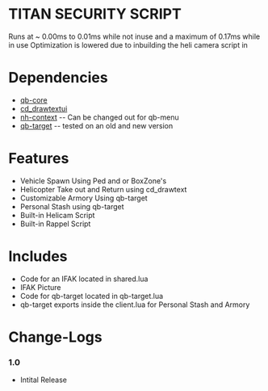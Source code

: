 # TITAN SECURITY SCRIPT

Runs at ~ 0.00ms to 0.01ms while not inuse and a maximum of 0.17ms while in use
Optimization is lowered due to inbuilding the heli camera script in

# Dependencies
* [qb-core](https://github.com/qbcore-framework/qb-core)
* [cd_drawtextui](https://github.com/dsheedes/cd_drawtextui)
* [nh-context](https://github.com/nerohiro/nh-context) -- Can be changed out for qb-menu
* [qb-target](https://github.com/BerkieBb/qb-target)    -- tested on an old and new version

# Features
* Vehicle Spawn Using Ped and or BoxZone's
* Helicopter Take out and Return using cd_drawtext
* Customizable Armory Using qb-target
* Personal Stash using qb-target
* Built-in Helicam Script
* Built-in Rappel Script

# Includes 
* Code for an IFAK located in shared.lua
* IFAK Picture
* Code for qb-target located in qb-target.lua
* qb-target exports inside the client.lua for Personal Stash and Armory

# Change-Logs

### 1.0
* Intital Release
